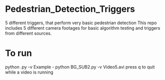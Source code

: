 # Pedestrian_Detection_Triggers
5 different triggers, that perform very basic pedestrian detection
This repo includes 5 different camera footages for basic algorithm testing and triggers from different sources. 

# To run 
python <filename>.py -v <videofile>
 Example - python BG_SUB2.py -v Video5.avi
press q to quit while a video is running 
